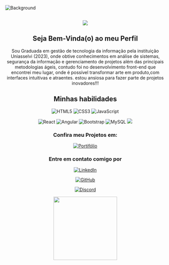 ![Background](https://github.com/LucineiaSilvah/LucineiaSilvah/assets/90657609/3e12a3b9-99d6-4dfc-ae58-2e03ae27e81a)
<div style="display: inline_block, color:purple" align="center" ><br>
  
<img src="https://github.com/LucineiaSilvah/LucineiaSilvah/assets/90657609/af3b764e-366e-4d29-895b-a222e164406d">

## Seja Bem-Vinda(o) ao meu Perfil  
Sou Graduada em gestão de tecnologia da informação pela instituição Uniasselvi (2023), onde obtive conhecimentos em análise de sistemas, segurança da informação e gerenciamento de projetos além das principais metodologias ágeis, contudo foi no desenvolvimento front-end que encontrei meu lugar, onde é possível transformar arte em produto,com interfaces intuitivas e atraentes.
estou ansiosa para fazer parte de projetos inovadores!!!

## Minhas habilidades
![HTML5](https://img.shields.io/badge/HTML5-000?style=for-the-badge&logo=html5)
![CSS3](https://img.shields.io/badge/CSS3-000?style=for-the-badge&logo=css3&logoColor=264CE4)
![JavaScript](https://img.shields.io/badge/JavaScript-000?style=for-the-badge&logo=javascript)

![React](https://img.shields.io/badge/React-000?style=for-the-badge&logo=react)
![Angular](https://img.shields.io/badge/Angular-000?style=for-the-badge&logo=angular)
![Bootstrap](https://img.shields.io/badge/Bootstrap-000?style=for-the-badge&logo=bootstrap)
![MySQL](https://img.shields.io/badge/MySQL-000?style=for-the-badge&logo=mysql&logoColor=005C84)
<img src="https://github.com/LucineiaSilvah/LucineiaSilvah/assets/90657609/412a3f28-7264-42de-b2a2-e05bd992de49">
### Confira meu Projetos em:
[![Portifólio](https://img.shields.io/badge/Meu_Portifólio-929?style=for-the-badge&logo)](https://portifolio-lsv2.netlify.app/)

### Entre em contato comigo por
[![LinkedIn](https://img.shields.io/badge/LinkedIn-000?style=for-the-badge&logo=linkedin&logoColor=0E76A8)](https://www.linkedin.com/in/lucineia-r-silva-frontend/)

[![GitHub](https://img.shields.io/badge/GitHub-000?style=for-the-badge&logo=github&logoColor=white)](https://github.com/LucineiaSilvah)

[![Discord](https://img.shields.io/badge/Discord-000?style=for-the-badge&logo=discord)](https://https://discord.com/channels/@LucineiaSilvah/504150525982539777)

<img  src="https://user-images.githubusercontent.com/90657609/153277502-55d820bb-aec6-4243-9524-b8080186d95d.gif" width="200" height="200" align="center">

   


</div>


